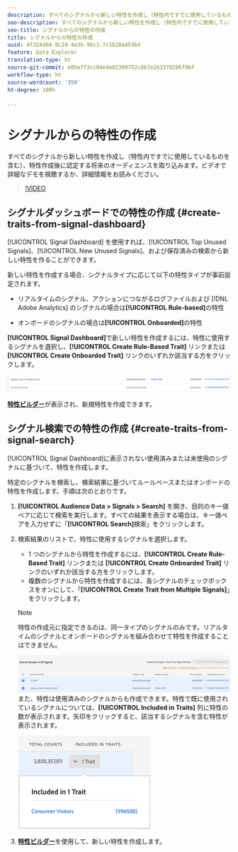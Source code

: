 ```yaml
---
description: すべてのシグナルから新しい特性を作成し（特性内ですでに使用しているものを含む）、特性作成後に認定する将来のオーディエンスを取り込みます。
seo-description: すべてのシグナルから新しい特性を作成し（特性内ですでに使用しているものを含む）、特性作成後に認定する将来のオーディエンスを取り込みます。
seo-title: シグナルからの特性の作成
title: シグナルからの特性の作成
uuid: 4f324404-0c24-4e3b-96c1-7c1b28a4536d
feature: Data Explorer
translation-type: ht
source-git-commit: e05eff3cc04e4a82399752c862e2b2370286f96f
workflow-type: ht
source-wordcount: '359'
ht-degree: 100%

---
```



# シグナルからの特性の作成

すべてのシグナルから新しい特性を作成し（特性内ですでに使用しているものを含む）、特性作成後に認定する将来のオーディエンスを取り込みます。ビデオで詳細なデモを視聴するか、詳細情報をお読みください。

>[!VIDEO](https://video.tv.adobe.com/v/25169/?quality=12&captions=jpn)

## シグナルダッシュボードでの特性の作成 {#create-traits-from-signal-dashboard}

[!UICONTROL Signal Dashboard] を使用すれば、[!UICONTROL Top Unused Signals]、[!UICONTROL New Unused Signals]、および保存済みの検索から新しい特性を作ることができます。

新しい特性を作成する場合、シグナルタイプに応じて以下の特性タイプが事前設定されます。

* リアルタイムのシグナル、アクションにつながるログファイルおよび [!DNL Adobe Analytics] のシグナルの場合は&#x200B;**[!UICONTROL Rule-based]**&#x200B;の特性

* オンボードのシグナルの場合は&#x200B;**[!UICONTROL Onboarded]**&#x200B;の特性

**[!UICONTROL Signal Dashboard]**&#x200B;で新しい特性を作成するには、特性に使用するシグナルを選択し、**[!UICONTROL Create Rule-Based Trait]** リンクまたは **[!UICONTROL Create Onboarded Trait]** リンクのいずれか該当する方をクリックします。

![](assets/signals-create-trait.png)

**[特性ビルダー](../../features/traits/about-trait-builder.md)**&#x200B;が表示され、新規特性を作成できます。

## シグナル検索での特性の作成 {#create-traits-from-signal-search}

[!UICONTROL Signal Dashboard]に表示されない使用済みまたは未使用のシグナルに基づいて、特性を作成します。

特定のシグナルを検索し、検索結果に基づいてルールベースまたはオンボードの特性を作成します。手順は次のとおりです。

1. **[!UICONTROL Audience Data > Signals > Search]** を開き、目的のキー値ベアに応じて検索を実行します。すべての結果を表示する場合は、キー値ペアを入力せずに「**[!UICONTROL Search]**&#x200B;検索」をクリックします。
2. 検索結果のリストで、特性に使用するシグナルを選択します。
   * 1 つのシグナルから特性を作成するには、**[!UICONTROL Create Rule-Based Trait]** リンクまたは **[!UICONTROL Create Onboarded Trait]** リンクのいずれか該当する方をクリックします。
   * 複数のシグナルから特性を作成するには、各シグナルのチェックボックスをオンにして、「**[!UICONTROL Create Trait from Multiple Signals]**」をクリックします。

   >[!NOTE]
   >特性の作成元に指定できるのは、同一タイプのシグナルのみです。リアルタイムのシグナルとオンボードのシグナルを組み合わせて特性を作成することはできません。
   >
   > ![](assets/signals-create-trait-search.png)
   >また、特性は使用済みのシグナルからも作成できます。特性で既に使用されているシグナルについては、**[!UICONTROL Included in Traits]** 列に特性の数が表示されます。矢印をクリックすると、該当するシグナルを含む特性が表示されます。
   >
   >![](assets/signals-used-traits.png)

3. **[特性ビルダー](../../features/traits/about-trait-builder.md)**&#x200B;を使用して、新しい特性を作成します。
